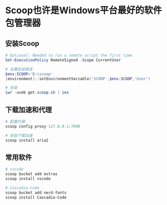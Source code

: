 # Scoop也许是Windows平台最好的软件包管理器

## 安装Scoop

```powershell
# Optional: Needed to run a remote script the first time
Set-ExecutionPolicy RemoteSigned -Scope CurrentUser

# 设置安装路径
$env:SCOOP='D:\scoop'
[environment]::setEnvironmentVariable('SCOOP',$env:SCOOP,'User')

# 安装
iwr -useb get.scoop.sh | iex
```

## 下载加速和代理

```powershell
# 配置代理
scoop config proxy 127.0.0.1:7890

# 安装下载加速
scoop install aria2
```

## 常用软件

```powershell
# vscode
scoop bucket add extras
scoop install vscode

# Cascadia-Code
scoop bucket add nerd-fonts
scoop install Cascadia-Code
```

